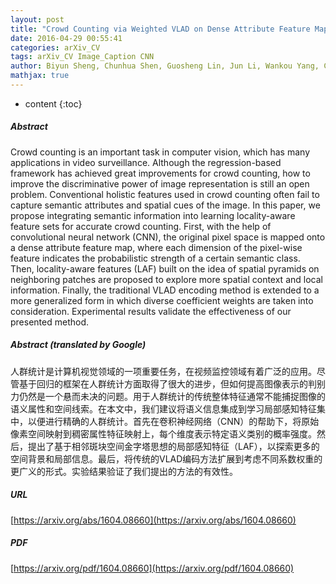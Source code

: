 ```yaml
---
layout: post
title: "Crowd Counting via Weighted VLAD on Dense Attribute Feature Maps"
date: 2016-04-29 00:55:41
categories: arXiv_CV
tags: arXiv_CV Image_Caption CNN
author: Biyun Sheng, Chunhua Shen, Guosheng Lin, Jun Li, Wankou Yang, Changyin Sun
mathjax: true
---
```


* content
{:toc}

##### Abstract
Crowd counting is an important task in computer vision, which has many applications in video surveillance. Although the regression-based framework has achieved great improvements for crowd counting, how to improve the discriminative power of image representation is still an open problem. Conventional holistic features used in crowd counting often fail to capture semantic attributes and spatial cues of the image. In this paper, we propose integrating semantic information into learning locality-aware feature sets for accurate crowd counting. First, with the help of convolutional neural network (CNN), the original pixel space is mapped onto a dense attribute feature map, where each dimension of the pixel-wise feature indicates the probabilistic strength of a certain semantic class. Then, locality-aware features (LAF) built on the idea of spatial pyramids on neighboring patches are proposed to explore more spatial context and local information. Finally, the traditional VLAD encoding method is extended to a more generalized form in which diverse coefficient weights are taken into consideration. Experimental results validate the effectiveness of our presented method.

##### Abstract (translated by Google)
人群统计是计算机视觉领域的一项重要任务，在视频监控领域有着广泛的应用。尽管基于回归的框架在人群统计方面取得了很大的进步，但如何提高图像表示的判别力仍然是一个悬而未决的问题。用于人群统计的传统整体特征通常不能捕捉图像的语义属性和空间线索。在本文中，我们建议将语义信息集成到学习局部感知特征集中，以便进行精确的人群统计。首先在卷积神经网络（CNN）的帮助下，将原始像素空间映射到稠密属性特征映射上，每个维度表示特定语义类别的概率强度。然后，提出了基于相邻斑块空间金字塔思想的局部感知特征（LAF），以探索更多的空间背景和局部信息。最后，将传统的VLAD编码方法扩展到考虑不同系数权重的更广义的形式。实验结果验证了我们提出的方法的有效性。

##### URL
[https://arxiv.org/abs/1604.08660](https://arxiv.org/abs/1604.08660)

##### PDF
[https://arxiv.org/pdf/1604.08660](https://arxiv.org/pdf/1604.08660)

